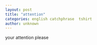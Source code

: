 ```yaml
---
layout: post
title: "attention"
categories: english catchphrase  tshirt
author: unknown
---
```

your attention please
